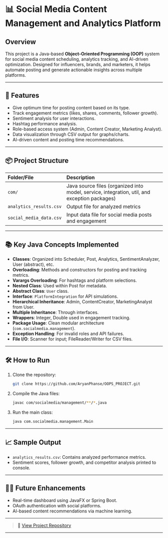 # 📊 Social Media Content Management and Analytics Platform

## Overview
This project is a Java-based **Object-Oriented Programming (OOP)** system for social media content scheduling, analytics tracking, and AI-driven optimization. Designed for influencers, brands, and marketers, it helps automate posting and generate actionable insights across multiple platforms.

---

## 🚀 Features
- Give optimum time for posting content based on its type.
- Track engagement metrics (likes, shares, comments, follower growth).
- Sentiment analysis for user interactions.
- Hashtag performance analysis.
- Role-based access system (Admin, Content Creator, Marketing Analyst).
- Data visualization through CSV output for graphs/charts.
- AI-driven content and posting time recommendations.

---

## 📦 Project Structure

| Folder/File | Description |
| :--- | :--- |
| `com/` | Java source files (organized into model, service, integration, util, and exception packages) |
| `analytics_results.csv` | Output file for analyzed metrics |
| `social_media_data.csv` | Input data file for social media posts and engagement |

---

## 📚 Key Java Concepts Implemented

- **Classes**: Organized into Scheduler, Post, Analytics, SentimentAnalyzer, User (abstract), etc.
- **Overloading**: Methods and constructors for posting and tracking metrics.
- **Varargs Overloading**: For hashtags and platform selections.
- **Nested Class**: Used within Post for metadata.
- **Abstract Class**: `User` class.
- **Interface**: `PlatformIntegration` for API simulations.
- **Hierarchical Inheritance**: Admin, ContentCreator, MarketingAnalyst from User.
- **Multiple Inheritance**: Through interfaces.
- **Wrappers**: Integer, Double used in engagement tracking.
- **Package Usage**: Clean modular architecture (`com.socialmedia.management`).
- **Exception Handling**: For invalid roles and API failures.
- **File I/O**: Scanner for input; FileReader/Writer for CSV files.
 
---

## 🛠 How to Run

1. Clone the repository:
   ```bash
   git clone https://github.com/AryanPhanse/OOPS_PROJECT.git
   ```

2. Compile the Java files:
   ```bash
   javac com/socialmedia/management/**/*.java
   ```

3. Run the main class:
   ```bash
   java com.socialmedia.management.Main
   ```

---

## 📈 Sample Output
- `analytics_results.csv`: Contains analyzed performance metrics.
- Sentiment scores, follower growth, and competitor analysis printed to console.

---

## 👨‍💻 Future Enhancements
- Real-time dashboard using JavaFX or Spring Boot.
- OAuth authentication with social platforms.
- AI-based content recommendations via machine learning.

---

> 📎 [View Project Repository](https://github.com/AryanPhanse/OOPS_PROJECT)

---
